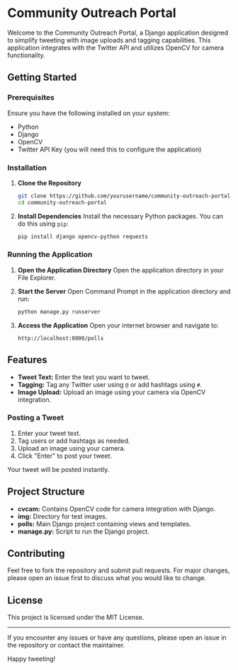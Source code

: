 # Community Outreach Portal

Welcome to the Community Outreach Portal, a Django application designed to simplify tweeting with image uploads and tagging capabilities. This application integrates with the Twitter API and utilizes OpenCV for camera functionality.

## Getting Started

### Prerequisites

Ensure you have the following installed on your system:
- Python
- Django
- OpenCV
- Twitter API Key (you will need this to configure the application)

### Installation

1. **Clone the Repository**
   ```sh
   git clone https://github.com/yourusername/community-outreach-portal.git
   cd community-outreach-portal
   ```

2. **Install Dependencies**
   Install the necessary Python packages. You can do this using `pip`:
   ```sh
   pip install django opencv-python requests
   ```

### Running the Application

1. **Open the Application Directory**
   Open the application directory in your File Explorer.

2. **Start the Server**
   Open Command Prompt in the application directory and run:
   ```sh
   python manage.py runserver
   ```

3. **Access the Application**
   Open your internet browser and navigate to:
   ```
   http://localhost:8000/polls
   ```

## Features

- **Tweet Text:** Enter the text you want to tweet.
- **Tagging:** Tag any Twitter user using `@` or add hashtags using `#`.
- **Image Upload:** Upload an image using your camera via OpenCV integration.

### Posting a Tweet

1. Enter your tweet text.
2. Tag users or add hashtags as needed.
3. Upload an image using your camera.
4. Click "Enter" to post your tweet.

Your tweet will be posted instantly.

## Project Structure

- **cvcam:** Contains OpenCV code for camera integration with Django.
- **img:** Directory for test images.
- **polls:** Main Django project containing views and templates.
- **manage.py:** Script to run the Django project.

## Contributing

Feel free to fork the repository and submit pull requests. For major changes, please open an issue first to discuss what you would like to change.

## License

This project is licensed under the MIT License.

---

If you encounter any issues or have any questions, please open an issue in the repository or contact the maintainer.

Happy tweeting!
